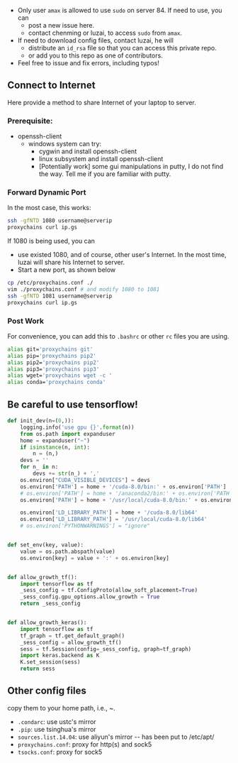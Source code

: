 
- Only user `amax` is allowed to use `sudo` on server 84. If need to use, you can
  - post a new issue here.
  - contact chenming or luzai, to access `sudo` from `amax`.
- If need to download config files, contact luzai, he will
  - distribute an `id_rsa` file so that you can access this private repo.
  - or add you to this repo as one of contributors.
- Feel free to issue and fix errors, including typos!

## Connect to Internet

Here provide a method to share Internet of your laptop to server.

### Prerequisite:

- openssh-client
  - windows system can try:
    - cygwin and install openssh-client
    - linux subsystem and install openssh-client
    - [Potentially work] some gui manipulations in putty, I do not find the way. Tell me if you are familiar with putty.

### Forward Dynamic Port

In the most case, this works:

``` bash
ssh -gfNTD 1080 username@serverip
proxychains curl ip.gs
```

If 1080 is being used, you can

- use existed 1080, and of course, other user's Internet. In the most time, luzai will share his Internet to server.
- Start a new port, as shown below

``` bash
cp /etc/proxychains.conf ./
vim ./proxychains.conf # and modify 1080 to 1081
ssh -gfNTD 1081 username@serverip
proxychains curl ip.gs
```

### Post Work

For convenience, you can add this to `.bashrc` or other `rc` files you are using.

``` bash
alias git='proxychains git'
alias pip='proxychains pip2'
alias pip2='proxychains pip2'
alias pip3='proxychains pip3'
alias wget='proxychains wget -c '
alias conda='proxychains conda'
```

## Be careful to use tensorflow!

``` python
def init_dev(n=(0,)):
    logging.info('use gpu {}'.format(n))
    from os.path import expanduser
    home = expanduser("~")
    if isinstance(n, int):
        n = (n,)
    devs = ''
    for n_ in n:
        devs += str(n_) + ','
    os.environ["CUDA_VISIBLE_DEVICES"] = devs
    os.environ['PATH'] = home + '/cuda-8.0/bin:' + os.environ['PATH']
    # os.environ['PATH'] = home + '/anaconda2/bin:' + os.environ['PATH']
    os.environ['PATH'] = home + '/usr/local/cuda-8.0/bin:' + os.environ['PATH']

    os.environ['LD_LIBRARY_PATH'] = home + '/cuda-8.0/lib64'
    os.environ['LD_LIBRARY_PATH'] = '/usr/local/cuda-8.0/lib64'
    # os.environ['PYTHONWARNINGS'] = "ignore"


def set_env(key, value):
    value = os.path.abspath(value)
    os.environ[key] = value + ':' + os.environ[key]


def allow_growth_tf():
    import tensorflow as tf
    _sess_config = tf.ConfigProto(allow_soft_placement=True)
    _sess_config.gpu_options.allow_growth = True
    return _sess_config


def allow_growth_keras():
    import tensorflow as tf
    tf_graph = tf.get_default_graph()
    _sess_config = allow_growth_tf()
    sess = tf.Session(config=_sess_config, graph=tf_graph)
    import keras.backend as K
    K.set_session(sess)
    return sess
```

## Other config files

copy them to your home path, i.e., ~.

- `.condarc`: use ustc's mirror
- `.pip`: use tsinghua's mirror
- `sources.list.14.04`: use aliyun's mirror -- has been put to /etc/apt/
- `proxychains.conf`: proxy for http(s) and sock5
- `tsocks.conf`: proxy for sock5
